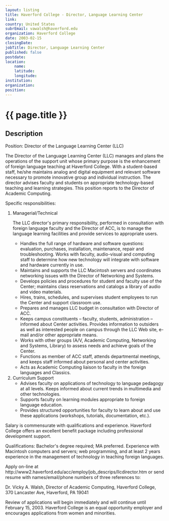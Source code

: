 ```yaml
---
layout: listing
title: Haverford College - Director, Language Learning Center
link:
country: United States
subrEmail: vawalsh@haverford.edu
organization: Haverford College 
date: 2003-02-15
closingDate: 
jobTitle: Director, Language Learning Center
published: false
postdate:
location:
    name: 
    latitude: 
    longitude: 
institution: 
organization: 
position: 
--- 
```



# {{ page.title }}

## Description


<p>Position: Director of the Language Learning Center (LLC)</p>
<p>The Director of the Language Learning Center (LLC) manages and plans the operations of the support unit whose primary purpose is the enhancement of foreign language teaching at Haverford College.  With a student-based staff, he/she maintains analog and digital equipment and relevant software necessary to promote innovative group and individual instruction. The director advises faculty and students on appropriate technology-based teaching and learning strategies. This position reports to the Director of Academic Computing.

<p>Specific responsibilities:
<ol><li>	Managerial/Technical

<p>The LLC director's primary responsibility, performed in consultation with foreign language faculty and the Director of ACC, is to manage the language learning facilities and provide services to appropriate users.

<ul>
<li>Handles the full range of hardware and software questions: evaluation, purchases, installation, maintenance, repair and troubleshooting. Works with faculty, audio-visual and computing staff to determine how new technology will integrate with software and hardware currently in use.
<li>Maintains and supports the LLC Macintosh servers and coordinates networking issues with the Director of Networking and Systems.
<li>Develops policies and procedures for student and faculty use of the Center; maintains class reservations and catalogs a library of audio and video materials.
<li>Hires, trains, schedules, and supervises student employees to run the Center and support classroom use.
<li>Prepares and manages LLC budget in consultation with Director of ACC.
<li>Keeps campus constituents – faculty, students, administration – informed about Center activities. Provides information to outsiders as well as interested people on campus through the LLC Web site, e-mail and/or other appropriate means.
<li>Works with other groups (A/V, Academic Computing, Networking and Systems, Library) to assess needs and achieve goals of the Center.
<li>Functions as member of ACC staff, attends departmental meetings, and keeps staff informed about personal and center activities.
<li>Acts as Academic Computing liaison to faculty in the foreign languages and Classics.
</ul>
</li>
<li>Curriculum Support
<ul>
<li>Advises faculty on applications of technology to language pedagogy at all levels. Keeps informed about current trends in multimedia and other technologies.
<li>Supports faculty on learning modules appropriate to foreign language education.
<li>Provides structured opportunities for faculty to learn about and use these applications (workshops, tutorials, documentation, etc.).
</ul>
</li>
</ol>
<p>Salary is commensurate with qualifications and experience. Haverford College offers an excellent benefit package including professional development support.</p>

<p>Qualifications: Bachelor's degree required; MA preferred. Experience with Macintosh computers and servers; web programming, and at least 2 years experience in the management of technology in teaching foreign languages. </p>

<p>Apply on-line at http://www2.haverford.edu/acc/employ/job_descrips/llcdirector.htm or send resume with names/email/phone numbers of three references to:</p>
<p>Dr. Vicky A. Walsh, Director of Academic Computing, Haverford College, 370 Lancaster Ave, Haverford, PA 19041 </p>

<p>Review of applications will begin immediately and will continue until February 15, 2003. Haverford College is an equal opportunity employer and encourages applications from women and minorities.</p>
